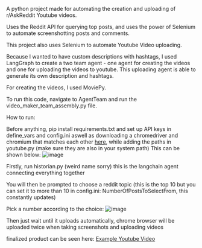 A python project made for automating the creation and uploading of r/AskReddit Youtube videos.

Uses the Reddit API for querying top posts, and uses the power of Selenium to automate screenshotting posts and comments.

This project also uses Selenium to automate Youtube Video uploading.

Because I wanted to have custom descriptions with hashtags, I used LangGraph to create a two team agent - one agent for creating the videos and one for uploading the videos to youtube. This uploading agent is able to generate its own description and hashtags.

For creating the videos, I used MoviePy.

To run this code, navigate to AgentTeam and run the video_maker_team_assembly.py file.

How to run:

Before anything, pip install requirements.txt and set up API keys in define_vars and config.ini aswell as downloading a chromedriver and chromium that matches each other [here](https://googlechromelabs.github.io/chrome-for-testing/), while adding the paths in youtube.py (make sure they are also in your system path) This can be shown below:
![image](https://github.com/user-attachments/assets/88b37c90-5e2f-4095-b273-4cf5d1a40279)


Firstly, run historian.py (weird name sorry) this is the langchain agent connecting everything together

You will then be prompted to choose a reddit topic (this is the top 10 but you can set it to more than 10 in config.ini: NumberOfPostsToSelectFrom, this constantly updates)

Pick a number according to the choice:
![image](https://github.com/user-attachments/assets/e478252d-7da5-413b-81ed-433d8ce55fb4)

Then just wait until it uploads automatically, chrome browser will be uploaded twice when taking screenshots and uploading videos

finalized product can be seen here: [Example Youtube Video](https://youtube.com/shorts/ukS6cI8FPhg)


